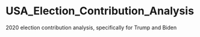 # USA_Election_Contribution_Analysis

2020 election contribution analysis, specifically for Trump and Biden
